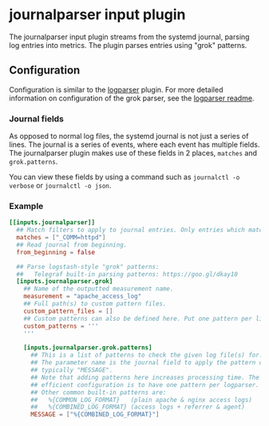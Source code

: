 # journalparser input plugin

The journalparser input plugin streams from the systemd journal, parsing log entries into metrics. The plugin parses entries using "grok" patterns.

## Configuration

Configuration is similar to the [logparser](../logparser) plugin. For more detailed information on configuration of the grok parser, see the [logparser readme](../logparser/README.md#grok-parser).

### Journal fields
As opposed to normal log files, the systemd journal is not just a series of lines. The journal is a series of events, where each event has multiple fields. The journalparser plugin makes use of these fields in 2 places, `matches` and `grok.patterns`.

You can view these fields by using a command such as `journalctl -o verbose` or `journalctl -o json`.

### Example

```toml
[[inputs.journalparser]]
  ## Match filters to apply to journal entries. Only entries which match will be processed.
  matches = ["_COMM=httpd"]
  ## Read journal from beginning.
  from_beginning = false

  ## Parse logstash-style "grok" patterns:
  ##   Telegraf built-in parsing patterns: https://goo.gl/dkay10
  [inputs.journalparser.grok]
    ## Name of the outputted measurement name.
    measurement = "apache_access_log"
    ## Full path(s) to custom pattern files.
    custom_pattern_files = []
    ## Custom patterns can also be defined here. Put one pattern per line.
    custom_patterns = '''
    '''

    [inputs.journalparser.grok.patterns]
      ## This is a list of patterns to check the given log file(s) for.
      ## The parameter name is the journal field to apply the pattern on,
      ## typically "MESSAGE".
      ## Note that adding patterns here increases processing time. The most
      ## efficient configuration is to have one pattern per logparser.
      ## Other common built-in patterns are:
      ##   %{COMMON_LOG_FORMAT}   (plain apache & nginx access logs)
      ##   %{COMBINED_LOG_FORMAT} (access logs + referrer & agent)
      MESSAGE = ["%{COMBINED_LOG_FORMAT}"]
```
